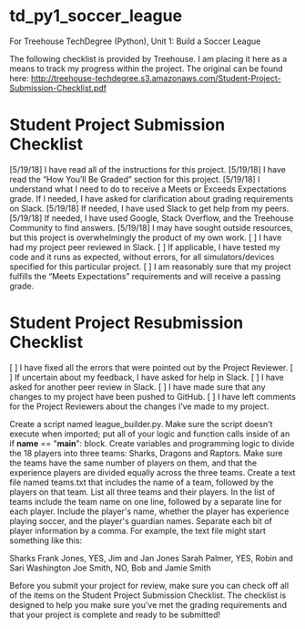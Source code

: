 # td_py1_soccer_league
For Treehouse TechDegree (Python), Unit 1: Build a Soccer League


The following checklist is provided by Treehouse.  I am placing it here as a means to track my progress within the project.  The original can be found here: http://treehouse-techdegree.s3.amazonaws.com/Student-Project-Submission-Checklist.pdf

# Student Project Submission Checklist
[5/19/18] I have read all of the instructions for this project.
[5/19/18] I have read the “How You’ll Be Graded” section for this project.
[5/19/18] I understand what I need to do to receive a Meets or Exceeds Expectations grade. If I 
needed, I have asked for clarification about grading requirements on Slack.
[5/19/18] If needed, I have used Slack to get help from my peers.
[5/19/18] If needed, I have used Google, Stack Overflow, and the Treehouse Community to find 
answers.
[5/19/18] I may have sought outside resources, but this project is overwhelmingly the product of my own work.
[ ] I have had my project peer reviewed in Slack.
[ ] If applicable, I have tested my code and it runs as expected, without errors, for all 
simulators/devices specified for this particular project.
[ ] I am reasonably sure that my project fulfills the “Meets Expectations” requirements and will 
receive a passing grade.

# Student Project Resubmission Checklist
[ ] I have fixed all the errors that were pointed out by the Project Reviewer.
[ ] If uncertain about my feedback, I have asked for help in Slack.
[ ] I have asked for another peer review in Slack.
[ ] I have made sure that any changes to my project have been pushed to GitHub.
[ ] I have left comments for the Project Reviewers about the changes I’ve made to my project.



Create a script named league_builder.py.
Make sure the script doesn't execute when imported; put all of your logic and function calls inside of an if __name__ == "__main__": block.
Create variables and programming logic to divide the 18 players into three teams: Sharks, Dragons and Raptors. Make sure the teams have the same number of players on them, and that the experience players are divided equally across the three teams.
Create a text file named teams.txt that includes the name of a team, followed by the players on that team. List all three teams and their players.
In the list of teams include the team name on one line, followed by a separate line for each player. Include the player's name, whether the player has experience playing soccer, and the player's guardian names. Separate each bit of player information by a comma. For example, the text file might start something like this:

Sharks
Frank Jones, YES, Jim and Jan Jones
Sarah Palmer, YES, Robin and Sari Washington
Joe Smith, NO, Bob and Jamie Smith

Before you submit your project for review, make sure you can check off all of the items on the Student Project Submission Checklist. The checklist is designed to help you make sure you’ve met the grading requirements and that your project is complete and ready to be submitted!
